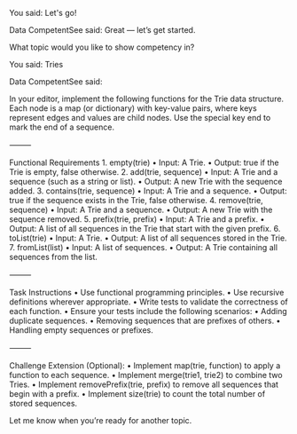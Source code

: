 You said:
Let's go!

Data CompetentSee said:
Great — let’s get started.

What topic would you like to show competency in?

You said:
Tries

Data CompetentSee said:

In your editor, implement the following functions for the Trie data structure. Each node is a map (or dictionary) with key-value pairs, where keys represent edges and values are child nodes. Use the special key end to mark the end of a sequence.

⸻

Functional Requirements
	1.	empty(trie)
	•	Input: A Trie.
	•	Output: true if the Trie is empty, false otherwise.
	2.	add(trie, sequence)
	•	Input: A Trie and a sequence (such as a string or list).
	•	Output: A new Trie with the sequence added.
	3.	contains(trie, sequence)
	•	Input: A Trie and a sequence.
	•	Output: true if the sequence exists in the Trie, false otherwise.
	4.	remove(trie, sequence)
	•	Input: A Trie and a sequence.
	•	Output: A new Trie with the sequence removed.
	5.	prefix(trie, prefix)
	•	Input: A Trie and a prefix.
	•	Output: A list of all sequences in the Trie that start with the given prefix.
	6.	toList(trie)
	•	Input: A Trie.
	•	Output: A list of all sequences stored in the Trie.
	7.	fromList(list)
	•	Input: A list of sequences.
	•	Output: A Trie containing all sequences from the list.

⸻

Task Instructions
	•	Use functional programming principles.
	•	Use recursive definitions wherever appropriate.
	•	Write tests to validate the correctness of each function.
	•	Ensure your tests include the following scenarios:
	•	Adding duplicate sequences.
	•	Removing sequences that are prefixes of others.
	•	Handling empty sequences or prefixes.

⸻

Challenge Extension (Optional):
	•	Implement map(trie, function) to apply a function to each sequence.
	•	Implement merge(trie1, trie2) to combine two Tries.
	•	Implement removePrefix(trie, prefix) to remove all sequences that begin with a prefix.
	•	Implement size(trie) to count the total number of stored sequences.

Let me know when you’re ready for another topic.
